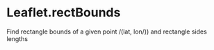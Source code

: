 # Leaflet.rectBounds
Find rectangle bounds of a given point /(lat, lon/)) and rectangle sides lengths
